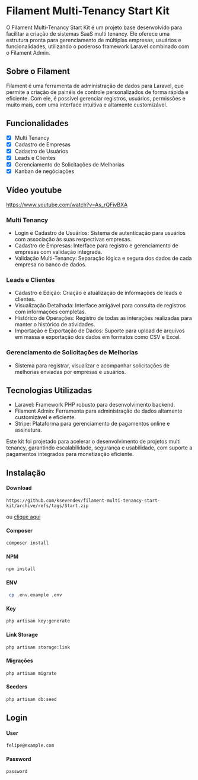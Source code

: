 # Filament Multi-Tenancy Start Kit

O Filament Multi-Tenancy Start Kit é um projeto base desenvolvido para facilitar a criação de sistemas SaaS multi tenancy. Ele oferece uma estrutura pronta para gerenciamento de múltiplas empresas, usuários e funcionalidades, utilizando o poderoso framework Laravel combinado com o Filament Admin.

## Sobre o Filament

Filament é uma ferramenta de administração de dados para Laravel, que permite a criação de painéis de controle personalizados de forma rápida e eficiente. Com ele, é possível gerenciar registros, usuários, permissões e muito mais, com uma interface intuitiva e altamente customizável.

## Funcionalidades

-   [x] Multi Tenancy
-   [x] Cadastro de Empresas
-   [x] Cadastro de Usuários
-   [x] Leads e Clientes
-   [x] Gerenciamento de Solicitações de Melhorias
-   [x] Kanban de negóciações

## Vídeo youtube

https://www.youtube.com/watch?v=As_rQFivBXA

### Multi Tenancy

-   Login e Cadastro de Usuários: Sistema de autenticação para usuários com associação às suas respectivas empresas.
-   Cadastro de Empresas: Interface para registro e gerenciamento de empresas com validação integrada.
-   Validação Multi-Tenancy: Separação lógica e segura dos dados de cada empresa no banco de dados.

### Leads e Clientes

-   Cadastro e Edição: Criação e atualização de informações de leads e clientes.
-   Visualização Detalhada: Interface amigável para consulta de registros com informações completas.
-   Histórico de Operações: Registro de todas as interações realizadas para manter o histórico de atividades.
-   Importação e Exportação de Dados: Suporte para upload de arquivos em massa e exportação dos dados em formatos como CSV e Excel.

### Gerenciamento de Solicitações de Melhorias

-   Sistema para registrar, visualizar e acompanhar solicitações de melhorias enviadas por empresas e usuários.

## Tecnologias Utilizadas

-   Laravel: Framework PHP robusto para desenvolvimento backend.
-   Filament Admin: Ferramenta para administração de dados altamente customizável e eficiente.
-   Stripe: Plataforma para gerenciamento de pagamentos online e assinatura.

Este kit foi projetado para acelerar o desenvolvimento de projetos multi tenancy, garantindo escalabilidade, segurança e usabilidade, com suporte a pagamentos integrados para monetização eficiente.

## Instalação

#### Download

```link
https://github.com/ksevendev/filament-multi-tenancy-start-kit/archive/refs/tags/Start.zip
```
ou 
[clique aqui](https://github.com/ksevendev/filament-multi-tenancy-start-kit/archive/refs/tags/Start.zip)

#### Composer

```bash
composer install
```

#### NPM

```bash
npm install
```

#### ENV

```bash
 cp .env.example .env
```

#### Key

```bash
php artisan key:generate
```

#### Link Storage

```bash
php artisan storage:link
```

#### Migrações

```bash
php artisan migrate
```

#### Seeders

```bash
php artisan db:seed
```

## Login

#### User

```bash
felipe@example.com
```

#### Password

```bash
password
```

